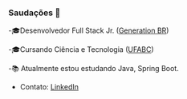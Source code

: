 ### Saudações 🖖 

-🎓Desenvolvedor Full Stack Jr. ([Generation BR](https://brazil.generation.org/))

-🎓Cursando Ciência e Tecnologia ([UFABC](https://cursos.ufabc.edu.br/bacharelado-em-neurociencia/discentes/matriz-curricular))

-📚 Atualmente estou estudando Java, Spring Boot. 

- Contato: [LinkedIn](https://www.linkedin.com/in/igor-milhomens/)
